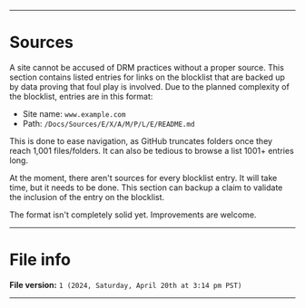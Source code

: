 
***

# Sources

A site cannot be accused of DRM practices without a proper source. This section contains listed entries for links on the blocklist that are backed up by data proving that foul play is involved. Due to the planned complexity of the blocklist, entries are in this format:

- Site name: `www.example.com`
- Path: `/Docs/Sources/E/X/A/M/P/L/E/README.md`

This is done to ease navigation, as GitHub truncates folders once they reach 1,001 files/folders. It can also be tedious to browse a list 1001+ entries long.

At the moment, there aren't sources for every blocklist entry. It will take time, but it needs to be done. This section can backup a claim to validate the inclusion of the entry on the blocklist.

The format isn't completely solid yet. Improvements are welcome.

***

# File info

**File version:** `1 (2024, Saturday, April 20th at 3:14 pm PST)`

***
